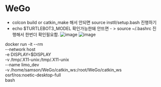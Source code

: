 # WeGo


- colcon build or catkin_make 해서 안되면 source instll/setup.bash 진행하기
- echo $TURTLEBOT3_MODEL 확인가능한돼 안뜨면 - > source ~/.bashrc 진행해서 한번더 확인필요함. 
![image](https://github.com/user-attachments/assets/454db090-5b4c-47a8-9616-286021de1ddc)
![image](https://github.com/user-attachments/assets/ecf787a4-a816-4edf-a6f6-041c44b9e89d)


docker run -it --rm \
  --network host \
  -e DISPLAY=$DISPLAY \
  -v /tmp/.X11-unix:/tmp/.X11-unix \
  --name limo_dev \
  -v /home/samson/WeGo/catkin_ws:/root/WeGo/catkin_ws \
  osrf/ros:noetic-desktop-full \
  bash
